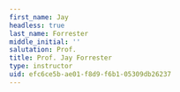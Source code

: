 ```yaml
---
first_name: Jay
headless: true
last_name: Forrester
middle_initial: ''
salutation: Prof.
title: Prof. Jay Forrester
type: instructor
uid: efc6ce5b-ae01-f8d9-f6b1-05309db26237
---
```

